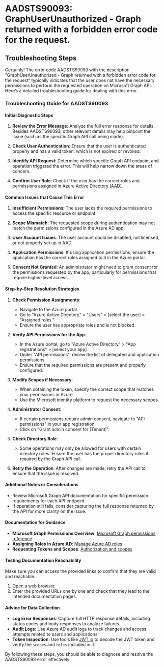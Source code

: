 
# AADSTS90093: GraphUserUnauthorized - Graph returned with a forbidden error code for the request.


## Troubleshooting Steps
Certainly! The error code AADSTS90093 with the description "GraphUserUnauthorized - Graph returned with a forbidden error code for the request" typically indicates that the user does not have the necessary permissions to perform the requested operation on Microsoft Graph API. Here’s a detailed troubleshooting guide for dealing with this error.

### Troubleshooting Guide for AADSTS90093

#### Initial Diagnostic Steps
1. **Review the Error Message**: Analyze the full error response for details. Besides AADSTS90093, other relevant details may help pinpoint the issue (such as the specific Graph API call being made).

2. **Check User Authentication**: Ensure that the user is authenticated properly and has a valid token, which is not expired or revoked.

3. **Identify API Request**: Determine which specific Graph API endpoint and operation triggered the error. This will help narrow down the areas of concern.

4. **Confirm User Role**: Check if the user has the correct roles and permissions assigned in Azure Active Directory (AAD).

#### Common Issues that Cause This Error
1. **Insufficient Permissions**: The user lacks the required permissions to access the specific resource or endpoint.

2. **Scope Mismatch**: The requested scope during authentication may not match the permissions configured in the Azure AD app.

3. **User Account Issues**: The user account could be disabled, not licensed, or not properly set up in AAD.

4. **Application Permissions**: If using application permissions, ensure the application has the correct roles assigned to it in the Azure portal.

5. **Consent Not Granted**: An administrator might need to grant consent for the permissions requested by the app, particularly for permissions that require higher-level access.

#### Step-by-Step Resolution Strategies

1. **Check Permission Assignments**:
   - Navigate to the Azure portal.
   - Go to "Azure Active Directory" > "Users" > [select the user] > "Assigned roles."
   - Ensure the user has appropriate roles and is not blocked.

2. **Verify API Permissions for the App**:
   - In the Azure portal, go to "Azure Active Directory" > "App registrations" > [select your app].
   - Under "API permissions", review the list of delegated and application permissions.
   - Ensure that the required permissions are present and properly configured.

3. **Modify Scopes if Necessary**:
   - When obtaining the token, specify the correct scope that matches your permissions in Azure.
   - Use the Microsoft identity platform to request the necessary scopes.

4. **Administrator Consent**:
   - If certain permissions require admin consent, navigate to "API permissions" in your app registration.
   - Click on "Grant admin consent for [Tenant]".

5. **Check Directory Role**:
   - Some operations may only be allowed for users with certain directory roles. Ensure the user has the proper directory roles if required by the Graph API call.

6. **Retry the Operation**: After changes are made, retry the API call to ensure that the issue is resolved.

#### Additional Notes or Considerations
- Review Microsoft Graph API documentation for specific permission requirements for each API endpoint.
- If operation still fails, consider capturing the full response returned by the API for more clarity on the issue.

#### Documentation for Guidance
- **Microsoft Graph Permissions Overview**: [Microsoft Graph permissions reference](https://docs.microsoft.com/en-us/graph/permissions-reference)
- **Assigning Roles in Azure AD**: [Manage Azure AD roles](https://docs.microsoft.com/en-us/azure/active-directory/roles/manage-roles)
- **Requesting Tokens and Scopes**: [Authorization and scopes](https://docs.microsoft.com/en-us/azure/active-directory/develop/v2-oauth2-authorization-code-flow)

#### Testing Documentation Reachability
Make sure you can access the provided links to confirm that they are valid and reachable.

1. Open a web browser.
2. Enter the provided URLs one by one and check that they lead to the intended documentation pages.

#### Advice for Data Collection
- **Log Error Responses**: Capture full HTTP response details, including status codes and body responses to analyze failures.
- **Audit Logs**: Use Azure AD audit logs to track changes and access attempts related to users and applications.
- **Token Inspection**: Use tools like [JWT.io](https://jwt.io) to decode the JWT token and verify the `scopes` and `roles` included in it.

By following these steps, you should be able to diagnose and resolve the AADSTS90093 error effectively.